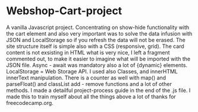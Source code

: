 # Webshop-Cart-project
A vanilla Javascript project. Concentrating on show-hide functionality with the cart element and also very important was to solve the data infusion with JSON and LocalStorage so if you refresh the data will not be erased.
The site structure itself is simple also with a CSS (responsive, grid).
The card content is not exsisting in HTML what is very nice, I left a fragment commented out, to make it easier to imagine what will be imported with the JSON file. 
Async - await was mandatory also a lot of {dynamic} elements. LocalStorage = Web Storage API. I used also Classes,
and innerHTML innerText manipulation. There is a counter as well with map() and parseFloat() and classList add - remove functions and a lot of other methods. I made a detailful project-process guide in the end of the .js file. 
I made this to train myself about all the things above a lot of thanks for freecodecamp.org.

